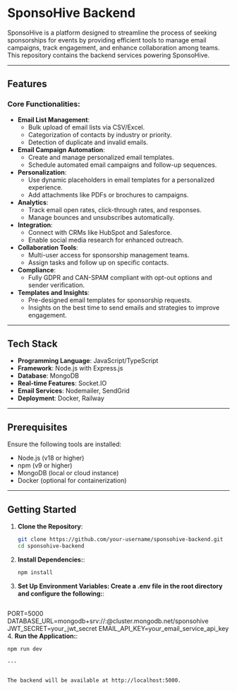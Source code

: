 # SponsoHive Backend

SponsoHive is a platform designed to streamline the process of seeking sponsorships for events by providing efficient tools to manage email campaigns, track engagement, and enhance collaboration among teams. This repository contains the backend services powering SponsoHive.

---

## Features

### Core Functionalities:
- **Email List Management**:
  - Bulk upload of email lists via CSV/Excel.
  - Categorization of contacts by industry or priority.
  - Detection of duplicate and invalid emails.
- **Email Campaign Automation**:
  - Create and manage personalized email templates.
  - Schedule automated email campaigns and follow-up sequences.
- **Personalization**:
  - Use dynamic placeholders in email templates for a personalized experience.
  - Add attachments like PDFs or brochures to campaigns.
- **Analytics**:
  - Track email open rates, click-through rates, and responses.
  - Manage bounces and unsubscribes automatically.
- **Integration**:
  - Connect with CRMs like HubSpot and Salesforce.
  - Enable social media research for enhanced outreach.
- **Collaboration Tools**:
  - Multi-user access for sponsorship management teams.
  - Assign tasks and follow up on specific contacts.
- **Compliance**:
  - Fully GDPR and CAN-SPAM compliant with opt-out options and sender verification.
- **Templates and Insights**:
  - Pre-designed email templates for sponsorship requests.
  - Insights on the best time to send emails and strategies to improve engagement.

---

## Tech Stack

- **Programming Language**: JavaScript/TypeScript
- **Framework**: Node.js with Express.js
- **Database**: MongoDB
- **Real-time Features**: Socket.IO
- **Email Services**: Nodemailer, SendGrid
- **Deployment**: Docker, Railway

---

## Prerequisites

Ensure the following tools are installed:
- Node.js (v18 or higher)
- npm (v9 or higher)
- MongoDB (local or cloud instance)
- Docker (optional for containerization)

---

## Getting Started

1. **Clone the Repository**:
   ```bash
   git clone https://github.com/your-username/sponsohive-backend.git
   cd sponsohive-backend
2. **Install Dependencies:**:
   ```bash
   npm install
3. **Set Up Environment Variables: Create a .env file in the root directory and configure the following:**:
   ```bash
PORT=5000
DATABASE_URL=mongodb+srv://<username>:<password>@cluster.mongodb.net/sponsohive
JWT_SECRET=your_jwt_secret
EMAIL_API_KEY=your_email_service_api_key
4. **Run the Application:**:
 ```bash
npm run dev

---


The backend will be available at http://localhost:5000.
